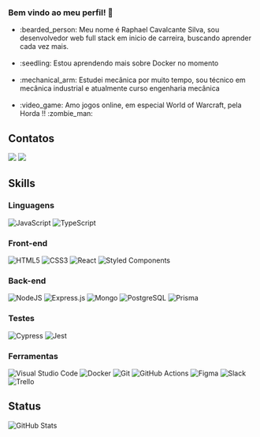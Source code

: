 ### Bem vindo ao meu perfil! 👋

<ul>
  <li>
    :bearded_person: Meu nome é Raphael Cavalcante Silva, sou desenvolvedor web full stack em inicio de carreira, buscando aprender cada vez mais.
  </li>
  <br/>
  <li>
   :seedling: Estou aprendendo mais sobre Docker no momento 
  </li>
  <br/>
  <li>
   :mechanical_arm: Estudei mecânica por muito tempo, sou técnico em mecânica industrial e atualmente curso engenharia mecânica
  </li>
  <br/>
  <li>
   :video_game: Amo jogos online, em especial World of Warcraft, pela Horda !! :zombie_man:
  </li>
</ul>  

## Contatos

<a href = "mailto:raphaelcsilvadev@gmail.com"><img src="https://img.shields.io/badge/-Gmail-%23333?style=for-the-badge&logo=gmail&logoColor=white&color=red" target="_blank"></a>
<a href = "https://www.linkedin.com/in/raphacsilva/"><img src="https://img.shields.io/badge/LinkedIn-0077B5?style=for-the-badge&logo=linkedin&logoColor=white" target="_blank" /></a>


## Skills 

### Linguagens

![JavaScript](https://img.shields.io/badge/javascript-%23323330.svg?style=for-the-badge&logo=javascript&logoColor=%23F7DF1E)
![TypeScript](https://img.shields.io/badge/typescript-%23007ACC.svg?style=for-the-badge&logo=typescript&logoColor=white)

### Front-end

![HTML5](https://img.shields.io/badge/html5-%23E34F26.svg?style=for-the-badge&logo=html5&logoColor=white)
![CSS3](https://img.shields.io/badge/css3-%231572B6.svg?style=for-the-badge&logo=css3&logoColor=white)
![React](https://img.shields.io/badge/react-%2320232a.svg?style=for-the-badge&logo=react&logoColor=%2361DAFB)
![Styled Components](https://img.shields.io/badge/styled--components-DB7093?style=for-the-badge&logo=styled-components&logoColor=white)

### Back-end

![NodeJS](https://img.shields.io/badge/node.js-6DA55F?style=for-the-badge&logo=node.js&logoColor=white)
![Express.js](https://img.shields.io/badge/express.js-%23404d59.svg?style=for-the-badge&logo=express&logoColor=%2361DAFB)
![Mongo](https://img.shields.io/badge/Mongodb%20-%2320232a.svg?&style=for-the-badge&color=47A248&logo=MongoDB&logoColor=ffffff)
![PostgreSQL](https://img.shields.io/badge/PostgreSQL%20-%2320232a.svg?&style=for-the-badge&color=4169E1&logo=PostgreSQL&logoColor=ffffff)
![Prisma](https://img.shields.io/badge/Prisma-3982CE?style=for-the-badge&logo=Prisma&logoColor=white)

### Testes

![Cypress](https://img.shields.io/badge/Cypress%20-%2320232a.svg?&style=for-the-badge&color=17202C&logo=Cypress&logoColor=ffffff)
![Jest](https://img.shields.io/badge/jest%20-%2320232a.svg?&style=for-the-badge&color=C21325&logo=jest&logoColor=ffffff)

### Ferramentas

![Visual Studio Code](https://img.shields.io/badge/Visual%20Studio%20Code-0078d7.svg?style=for-the-badge&logo=visual-studio-code&logoColor=white)
![Docker](https://img.shields.io/badge/docker-%230db7ed.svg?style=for-the-badge&logo=docker&logoColor=white)
![Git](https://img.shields.io/badge/git-%23F05033.svg?style=for-the-badge&logo=git&logoColor=white)
![GitHub Actions](https://img.shields.io/badge/github%20actions-%232671E5.svg?style=for-the-badge&logo=githubactions&logoColor=white)
![Figma](https://img.shields.io/badge/figma-%23F24E1E.svg?style=for-the-badge&logo=figma&logoColor=white)
![Slack](https://img.shields.io/badge/Slack-4A154B?style=for-the-badge&logo=slack&logoColor=white)
![Trello](https://img.shields.io/badge/Trello-%23026AA7.svg?style=for-the-badge&logo=Trello&logoColor=white)

## Status

![GitHub Stats](https://github-readme-stats.vercel.app/api?username=raphacsilva&show_icons=true&theme=swift)
